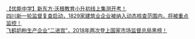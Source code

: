   
[【优能中学】新东方·沃根教育小升初线上集测开考！](http://www.dianyue.me/archives/213/tu34phhy0fy3jcf3/)  
[四川新一轮监督复查启动，1829家建筑业企业被纳入动态核查范围内，将被重点监控！](http://www.dianyue.me/archives/243/94ncd12coqgeyygx/)  
[飞鹤奶粉生产企业“二进宫”，2018年两次登上国家市场监督总局黑榜！](http://www.dianyue.me/archives/301/m7207unea62aof42/)